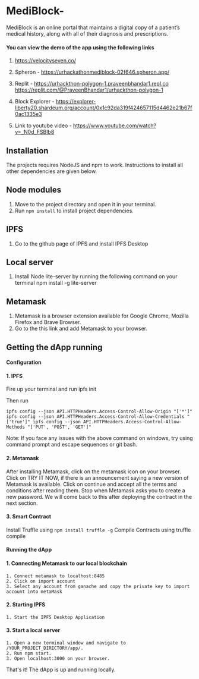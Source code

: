# MediBlock- 
MediBlock is an online portal that maintains a digital copy of a patient’s medical history, along with all of their diagnosis and prescriptions.



#### You can view the demo of the app using the following links

  1. https://velocityseven.co/

  2. Spheron - https://urhackathonmediblock-02f646.spheron.app/
  
  3. Replit - https://urhackthon-polygon-1.praveenbhandar1.repl.co
              https://replit.com/@PraveenBhandar1/urhackthon-polygon-1     
  
  4. Block Explorer - https://explorer-liberty20.shardeum.org/account/0x1c92da319f424657115d4462e21b67f0ac1335e3
 
  5. Link to youtube video - https://www.youtube.com/watch?v=_N0d_FSBlb8 

## Installation
The projects requires NodeJS and npm to work. Instructions to install all other dependencies are given below.

## Node modules
1. Move to the project directory and open it in your terminal.
2. Run `npm install` to install project dependencies.

## IPFS
1. Go to the github page of IPFS and install IPFS Desktop

## Local server
1. Install Node lite-server by running the following command on your terminal npm install -g lite-server

## Metamask
1. Metamask is a browser extension available for Google Chrome, Mozilla Firefox and Brave Browser.
2. Go to the this link and add Metamask to your browser.

## Getting the dApp running

#### Configuration

#### 1. IPFS
Fire up your terminal and run ipfs init

Then run

`
ipfs config --json API.HTTPHeaders.Access-Control-Allow-Origin "['*']"
ipfs config --json API.HTTPHeaders.Access-Control-Allow-Credentials "['true']"
ipfs config --json API.HTTPHeaders.Access-Control-Allow-Methods "['PUT', 'POST', 'GET']"
`

Note: If you face any issues with the above command on windows, try using command prompt and escape sequences or git bash.


#### 2. Metamask
After installing Metamask, click on the metamask icon on your browser.
Click on TRY IT NOW, if there is an announcement saying a new version of Metamask is available.
Click on continue and accept all the terms and conditions after reading them.
Stop when Metamask asks you to create a new password. We will come back to this after deploying the contract in the next section.

#### 3. Smart Contract

Install Truffle using 
`
npm install truffle -g
`
Compile Contracts using truffle compile

#### Running the dApp

#### 1. Connecting Metamask to our local blockchain
    1. Connect metamask to localhost:8485
    2. Click on import account
    3. Select any account from ganache and copy the private key to import account into metaMask

#### 2. Starting IPFS
    1. Start the IPFS Desktop Application

#### 3. Start a local server
    1. Open a new terminal window and navigate to /YOUR_PROJECT_DIRECTORY/app/.
    2. Run npm start.
    3. Open localhost:3000 on your browser.

That's it! The dApp is up and running locally.




